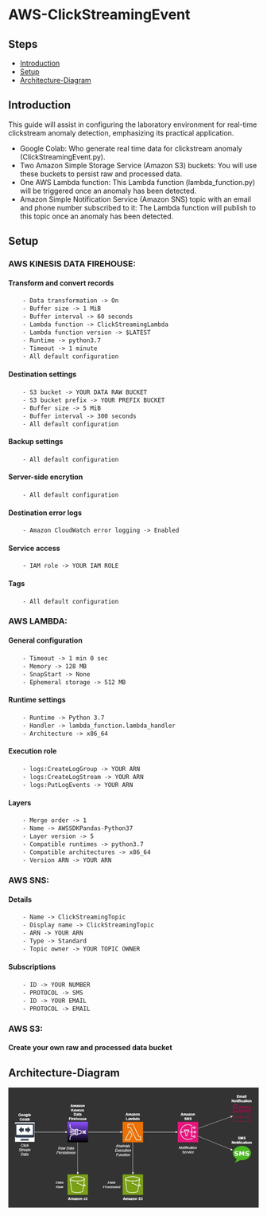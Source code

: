 # AWS-ClickStreamingEvent
## Steps
- [Introduction](##Introduction)
- [Setup](##Setup)
- [Architecture-Diagram](##Architecture-Diagram)

## Introduction
This guide will assist in configuring the laboratory environment for real-time clickstream anomaly detection, emphasizing its practical application.

- Google Colab: Who generate real time data for clickstream anomaly (ClickStreamingEvent.py).
- Two Amazon Simple Storage Service (Amazon S3) buckets: You will use these buckets to persist raw and processed data.
- One AWS Lambda function: This Lambda function (lambda_function.py) will be triggered once an anomaly has been detected.
- Amazon Simple Notification Service (Amazon SNS) topic with an email and phone number subscribed to it: The Lambda function will publish to this topic once an anomaly has been detected.

## Setup
###  AWS KINESIS DATA FIREHOUSE:

#### Transform and convert records
        - Data transformation -> On
        - Buffer size -> 1 MiB
        - Buffer interval -> 60 seconds
        - Lambda function -> ClickStreamingLambda
        - Lambda function version -> $LATEST
        - Runtime -> python3.7
        - Timeout -> 1 minute
        - All default configuration

#### Destination settings
        - S3 bucket -> YOUR DATA RAW BUCKET
        - S3 bucket prefix -> YOUR PREFIX BUCKET
        - Buffer size -> 5 MiB
        - Buffer interval -> 300 seconds
        - All default configuration

#### Backup settings
        - All default configuration

#### Server-side encrytion
        - All default configuration

#### Destination error logs
        - Amazon CloudWatch error logging -> Enabled

#### Service access
        - IAM role -> YOUR IAM ROLE

#### Tags
        - All default configuration

###  AWS LAMBDA:

#### General configuration
        - Timeout -> 1 min 0 sec
        - Memory -> 128 MB
        - SnapStart -> None
        - Ephemeral storage -> 512 MB

#### Runtime settings
        - Runtime -> Python 3.7
        - Handler -> lambda_function.lambda_handler
        - Architecture -> x86_64

#### Execution role
        - logs:CreateLogGroup -> YOUR ARN  
        - logs:CreateLogStream -> YOUR ARN 
        - logs:PutLogEvents -> YOUR ARN 
 
#### Layers
        - Merge order -> 1
        - Name -> AWSSDKPandas-Python37
        - Layer version -> 5
        - Compatible runtimes -> python3.7
        - Compatible architectures -> x86_64
        - Version ARN -> YOUR ARN

### AWS SNS:

#### Details
        - Name -> ClickStreamingTopic
        - Display name -> ClickStreamingTopic
        - ARN -> YOUR ARN
        - Type -> Standard
        - Topic owner -> YOUR TOPIC OWNER

#### Subscriptions
        - ID -> YOUR NUMBER
        - PROTOCOL -> SMS
        - ID -> YOUR EMAIL
        - PROTOCOL -> EMAIL

### AWS S3:

#### Create your own raw and processed data bucket


## Architecture-Diagram
![Architecture Diagram](AWS_ClickStreaming.jpg)
